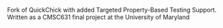 Fork of QuickChick with added Targeted Property-Based Testing Support. Written as a CMSC631 final project at the University of Maryland
